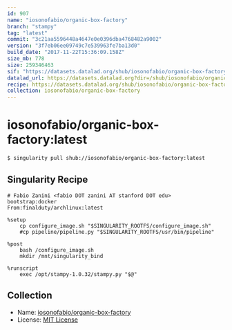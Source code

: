 ```yaml
---
id: 907
name: "iosonofabio/organic-box-factory"
branch: "stampy"
tag: "latest"
commit: "3c21aa5596448a4647e0e0396dba4768482a9002"
version: "3f7eb06ee09749c7e539963fe7ba13d0"
build_date: "2017-11-22T15:36:09.158Z"
size_mb: 778
size: 259346463
sif: "https://datasets.datalad.org/shub/iosonofabio/organic-box-factory/latest/2017-11-22-3c21aa55-3f7eb06e/3f7eb06ee09749c7e539963fe7ba13d0.simg"
datalad_url: https://datasets.datalad.org?dir=/shub/iosonofabio/organic-box-factory/latest/2017-11-22-3c21aa55-3f7eb06e/
recipe: https://datasets.datalad.org/shub/iosonofabio/organic-box-factory/latest/2017-11-22-3c21aa55-3f7eb06e/Singularity
collection: iosonofabio/organic-box-factory
---
```


# iosonofabio/organic-box-factory:latest

```bash
$ singularity pull shub://iosonofabio/organic-box-factory:latest
```

## Singularity Recipe

```singularity
# Fabio Zanini <fabio DOT zanini AT stanford DOT edu>
bootstrap:docker
From:finalduty/archlinux:latest

%setup
    cp configure_image.sh "$SINGULARITY_ROOTFS/configure_image.sh"
    #cp pipeline/pipeline.py "$SINGULARITY_ROOTFS/usr/bin/pipeline"

%post
    bash /configure_image.sh
    mkdir /mnt/singularity_bind

%runscript
    exec /opt/stampy-1.0.32/stampy.py "$@"
```

## Collection

 - Name: [iosonofabio/organic-box-factory](https://github.com/iosonofabio/organic-box-factory)
 - License: [MIT License](https://api.github.com/licenses/mit)

